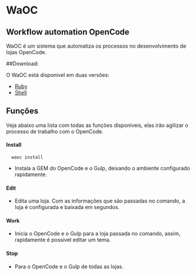 # WaOC
Workflow automation OpenCode
--------------------

WaOC é um sistema que automatiza os processos no desenvolvimento de lojas OpenCode.

##Download:

O WaOC está disponivel em duas versões:

- [Ruby](https://github.com/WaOC/WaOC-Ruby)
- [Shell](https://github.com/WaOC/WaOC-Shell)

## Funções

Veja abaixo uma lista com todas as funções disponíveis, elas irão agilizar o processo de trabalho com o OpenCode.

#### **Install**
``` shell
  waoc install
```

- Instala a GEM do OpenCode e o Gulp, deixando o ambiente configurado rapidamente.

#### **Edit**

- Edita uma loja. Com as informações que são passadas no comando, a loja é configurada e baixada em segundos.

#### **Work**

- Inicia o OpenCode e o Gulp para a loja passada no comando, assim, rapidamente é possivel editar um tema.

#### **Stop**

- Para o OpenCode e o Gulp de todas as lojas.
